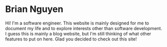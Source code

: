 # Brian Nguyen

Hi! I'm a software engineer. This website is mainly designed for me to document
my life and to explore interests other than software development. I guess this is mainly
a blog website, but I'm still thinking of what other features to put on here.
Glad you decided to check out this site!
